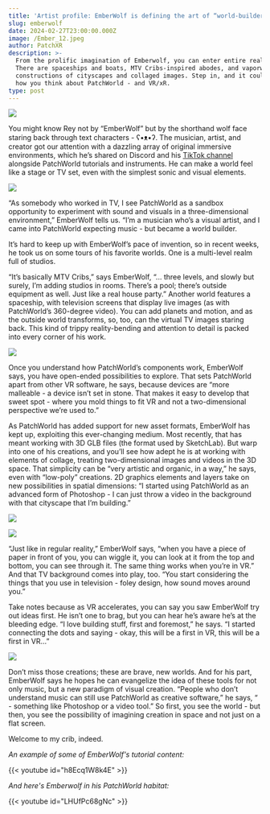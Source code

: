 ```yaml
---
title: 'Artist profile: EmberWolf is defining the art of “world-builder”'
slug: emberwolf
date: 2024-02-27T23:00:00.000Z
image: /Ember_12.jpeg
author: PatchXR
description: >-
  From the prolific imagination of Emberwolf, you can enter entire realities.
  There are spaceships and boats, MTV Cribs-inspired abodes, and vaporwave-style
  constructions of cityscapes and collaged images. Step in, and it could change
  how you think about PatchWorld - and VR/xR.
type: post
---
```


![](/Ember_12.jpeg)

You might know Rey not by “EmberWolf” but by the shorthand wolf face staring back through text characters - ʕ•ᴥ•ʔ. The musician, artist, and creator got our attention with a dazzling array of original immersive environments, which he’s shared on Discord and his [TikTok channel](https://www.tiktok.com/@emberwolfxr) alongside PatchWorld tutorials and instruments. He can make a world feel like a stage or TV set, even with the simplest sonic and visual elements.

![](/apics/IMG_1513.jpg)


“As somebody who worked in TV, I see PatchWorld as a sandbox opportunity to experiment with sound and visuals in a three-dimensional environment,” EmberWolf tells us. “I’m a musician who’s a visual artist, and I came into PatchWorld expecting music - but became a world builder.

It’s hard to keep up with EmberWolf’s pace of invention, so in recent weeks, he took us on some tours of his favorite worlds. One is a multi-level realm full of studios.

“It’s basically MTV Cribs,” says EmberWolf, “... three levels, and slowly but surely, I’m adding studios in rooms. There’s a pool; there’s outside equipment as well. Just like a real house party.” Another world features a spaceship, with television screens that display live images (as with PatchWorld’s 360-degree video). You can add planets and motion, and as the outside world transforms, so, too, can the virtual TV images staring back. This kind of trippy reality-bending and attention to detail is packed into every corner of his work.

![](/apics/IMG_1565.jpg)

Once you understand how PatchWorld’s components work, EmberWolf says, you have open-ended possibilities to explore. That sets PatchWorld apart from other VR software, he says, because devices are “more malleable - a device isn’t set in stone. That makes it easy to develop that sweet spot - where you mold things to fit VR and not a two-dimensional perspective we’re used to.”

As PatchWorld has added support for new asset formats, EmberWolf has kept up, exploiting this ever-changing medium. Most recently, that has meant working with 3D GLB files (the format used by SketchLab). But warp into one of his creations, and you’ll see how adept he is at working with elements of collage, treating two-dimensional images and videos in the 3D space. That simplicity can be “very artistic and organic, in a way,” he says, even with “low-poly” creations. 2D graphics elements and layers take on new possibilities in spatial dimensions: “I started using PatchWorld as an advanced form of Photoshop - I can just throw a video in the background with that cityscape that I’m building.” 

![](/apics/IMG_1617.jpeg)

![](/apics/IMG_1618.jpeg)

“Just like in regular reality,” EmberWolf says, “when you have a piece of paper in front of you, you can wiggle it, you can look at it from the top and bottom, you can see through it. The same thing works when you’re in VR.” And that TV background comes into play, too. “You start considering the things that you use in television - foley design, how sound moves around you.”

Take notes because as VR accelerates, you can say you saw EmberWolf try out ideas first. He isn’t one to brag, but you can hear he’s aware he’s at the bleeding edge. “I love building stuff, first and foremost,” he says. “I started connecting the dots and saying - okay, this will be a first in VR, this will be a first in VR...”

![](/Ember_11.jpeg)

Don’t miss those creations; these are brave, new worlds. And for his part, EmberWolf says he hopes he can evangelize the idea of these tools for not only music, but a new paradigm of visual creation. “People who don’t understand music can still use PatchWorld as creative software,” he says, “ - something like Photoshop or a video tool.” So first, you see the world - but then, you see the possibility of imagining creation in space and not just on a flat screen.

Welcome to my crib, indeed.

*An example of some of EmberWolf's tutorial content:*

{{< youtube id="h8Ecq1W8k4E" >}}

*And here's Emberwolf in his PatchWorld habitat:*

{{< youtube id="LHUfPc68gNc" >}}
